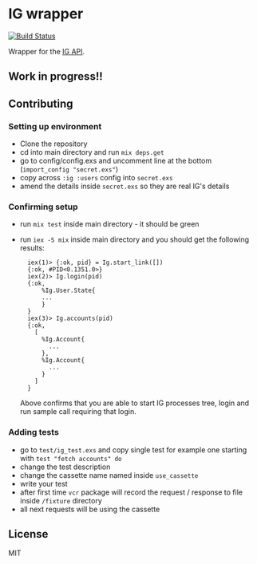 # IG wrapper

[![Build Status](https://travis-ci.com/frathon/ig.svg?branch=master)](https://travis-ci.com/frathon/ig)

Wrapper for the [IG API](https://labs.ig.com/rest-trading-api-guide).

## Work in progress!!

## Contributing

### Setting up environment

* Clone the repository
* cd into main directory and run `mix deps.get`
* go to config/config.exs and uncomment line at the bottom (`import_config "secret.exs"`)
* copy across `:ig :users` config into `secret.exs`
* amend the details inside `secret.exs` so they are real IG's details

### Confirming setup

* run `mix test` inside main directory - it should be green
* run `iex -S mix` inside main directory and you should get the following results:
  ```
    iex(1)> {:ok, pid} = Ig.start_link([])
    {:ok, #PID<0.1351.0>}
    iex(2)> Ig.login(pid)
    {:ok,
        %Ig.User.State{
        ...
        }
    }
    iex(3)> Ig.accounts(pid)
    {:ok,
      [
        %Ig.Account{
          ...
        },
        %Ig.Account{
          ...
        }
      ]
    }
  ```

  Above confirms that you are able to start IG processes tree, login and run sample call requiring that login.

### Adding tests

* go to `test/ig_test.exs` and copy single test for example one starting with `test "fetch accounts" do`
* change the test description
* change the cassette name named inside `use_cassette`
* write your test
* after first time `vcr` package will record the request / response to file inside `/fixture` directory
* all next requests will be using the cassette

## License

MIT
